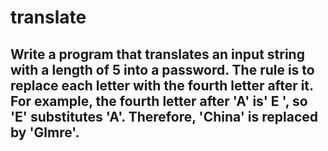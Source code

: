 # translate
## Write a program that translates an input string with a length of 5 into a password. The rule is to replace each letter with the fourth letter after it. For example, the fourth letter after 'A' is' E ', so 'E' substitutes 'A'. Therefore, 'China' is replaced by 'Glmre'.
